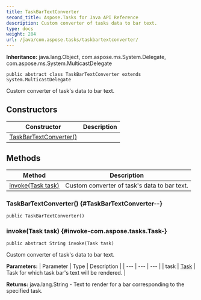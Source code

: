 ```yaml
---
title: TaskBarTextConverter
second_title: Aspose.Tasks for Java API Reference
description: Custom converter of tasks data to bar text.
type: docs
weight: 284
url: /java/com.aspose.tasks/taskbartextconverter/
---
```


**Inheritance:**
java.lang.Object, com.aspose.ms.System.Delegate, com.aspose.ms.System.MulticastDelegate
```
public abstract class TaskBarTextConverter extends System.MulticastDelegate
```

Custom converter of task's data to bar text.
## Constructors

| Constructor | Description |
| --- | --- |
| [TaskBarTextConverter()](#TaskBarTextConverter--) |  |
## Methods

| Method | Description |
| --- | --- |
| [invoke(Task task)](#invoke-com.aspose.tasks.Task-) | Custom converter of task's data to bar text. |
### TaskBarTextConverter() {#TaskBarTextConverter--}
```
public TaskBarTextConverter()
```


### invoke(Task task) {#invoke-com.aspose.tasks.Task-}
```
public abstract String invoke(Task task)
```


Custom converter of task's data to bar text.

**Parameters:**
| Parameter | Type | Description |
| --- | --- | --- |
| task | [Task](../../com.aspose.tasks/task) | Task for which task bar's text will be rendered. |

**Returns:**
java.lang.String - Text to render for a bar corresponding to the specified task.
